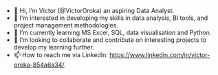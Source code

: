 - 👋 Hi, I’m Victor (@VictorOroka) an aspiring Data Analyst.
- 👀 I’m interested in developing my skills in data analysis, BI tools, and project management methodologies.
- 🌱 I’m currently learning MS Excel, SQL, data visualisation and Python.
- 💞️ I’m looking to collaborate and contribute on interesting projects to develop my learning further.
- 📫 How to reach me via LinkedIn: https://www.linkedin.com/in/victor-oroka-854a6a34/.

<!---
victororoka/victororoka is a ✨ special ✨ repository because its `README.md` (this file) appears on your GitHub profile.
You can click the Preview link to take a look at your changes.
--->
